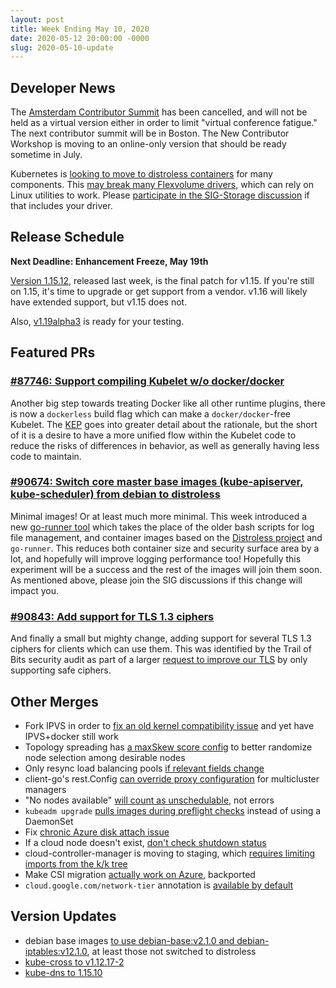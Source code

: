 ```yaml
---
layout: post
title: Week Ending May 10, 2020
date: 2020-05-12 20:00:00 -0000
slug: 2020-05-10-update
---
```


## Developer News

The [Amsterdam Contributor Summit](https://groups.google.com/forum/?utm_medium=email&utm_source=footer#!topic/kubernetes-dev/jnPv42i2ACw) has been cancelled, and will not be held as a virtual version either in order to limit "virtual conference fatigue." The next contributor summit will be in Boston. The New Contributor Workshop is moving to an online-only version that should be ready sometime in July.

Kubernetes is [looking to move to distroless containers](https://github.com/kubernetes/kubernetes/issues/70249) for many components.  This [may break many Flexvolume drivers](https://github.com/kubernetes/kubernetes/issues/78737), which can rely on Linux utilities to work. Please [participate in the SIG-Storage discussion](https://groups.google.com/forum/?utm_medium=email&utm_source=footer#!msg/kubernetes-sig-storage/618lBlJo8rU/wYkqMI-zAgAJ) if that includes your driver.

## Release Schedule

**Next Deadline: Enhancement Freeze, May 19th**

[Version 1.15.12](https://github.com/kubernetes/kubernetes/blob/master/CHANGELOG/CHANGELOG-1.15.md/#v11512), released last week, is the final patch for v1.15.  If you're still on 1.15, it's time to upgrade or get support from a vendor.  v1.16 will likely have extended support, but v1.15 does not.

Also, [v1.19alpha3](https://github.com/kubernetes/kubernetes/blob/master/CHANGELOG/CHANGELOG-1.19.md/#v1190-alpha3) is ready for your testing.

## Featured PRs

### [#87746: Support compiling Kubelet w/o docker/docker](https://github.com/kubernetes/kubernetes/pull/87746)

Another big step towards treating Docker like all other runtime plugins, there is now a `dockerless` build flag which can make a `docker/docker`-free Kubelet. The [KEP](https://github.com/kubernetes/enhancements/blob/master/keps/sig-node/20200205-build-kubelet-without-docker.md) goes into greater detail about the rationale, but the short of it is a desire to have a more unified flow within the Kubelet code to reduce the risks of differences in behavior, as well as generally having less code to maintain.

### [#90674: Switch core master base images (kube-apiserver, kube-scheduler) from debian to distroless](https://github.com/kubernetes/kubernetes/pull/90674)

Minimal images! Or at least much more minimal. This week introduced a new [go-runner tool](https://github.com/kubernetes/kubernetes/pull/90804) which takes the place of the older bash scripts for log file management, and container images based on the [Distroless project](https://github.com/GoogleContainerTools/distroless) and `go-runner`. This reduces both container size and security surface area by a lot, and hopefully will improve logging performance too! Hopefully this experiment will be a success and the rest of the images will join them soon. As mentioned above, please join the SIG discussions if this change will impact you.

### [#90843: Add support for TLS 1.3 ciphers](https://github.com/kubernetes/kubernetes/pull/90843)

And finally a small but mighty change, adding support for several TLS 1.3 ciphers for clients which can use them. This was identified by the Trail of Bits security audit as part of a larger [request to improve our TLS](https://github.com/kubernetes/kubernetes/issues/81145) by only supporting safe ciphers.

## Other Merges

* Fork IPVS in order to [fix an old kernel compatibility issue](https://github.com/kubernetes/kubernetes/pull/90678) and yet have IPVS+docker still work
* Topology spreading has [a maxSkew score config](https://github.com/kubernetes/kubernetes/pull/90820) to better randomize node selection among desirable nodes
* Only resync load balancing pools [if relevant fields change](https://github.com/kubernetes/kubernetes/pull/90769)
* client-go's rest.Config [can override proxy configuration](https://github.com/kubernetes/kubernetes/pull/81443) for multicluster managers
* "No nodes available" [will count as unschedulable](https://github.com/kubernetes/kubernetes/pull/90989), not errors
* `kubeadm upgrade` [pulls images during preflight checks](https://github.com/kubernetes/kubernetes/pull/90788) instead of using a DaemonSet
* Fix [chronic Azure disk attach issue](https://github.com/kubernetes/kubernetes/pull/90749)
* If a cloud node doesn't exist, [don't check shutdown status](https://github.com/kubernetes/kubernetes/pull/90737)
* cloud-controller-manager is moving to staging, which [requires limiting imports from the k/k tree](https://github.com/kubernetes/kubernetes/pull/90630)
* Make CSI migration [actually work on Azure](https://github.com/kubernetes/kubernetes/pull/90162), backported
* `cloud.google.com/network-tier` annotation is [available by default](cloud.google.com/network-tier)

## Version Updates

* debian base images [to use debian-base:v2.1.0 and debian-iptables:v12.1.0](https://github.com/kubernetes/kubernetes/pull/90697), at least those not switched to distroless
* [kube-cross to v1.12.17-2](https://github.com/kubernetes/kubernetes/pull/90760)
* [kube-dns to 1.15.10](https://github.com/kubernetes/kubernetes/pull/90744)
